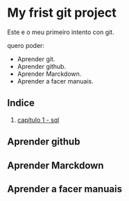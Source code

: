 # My frist git project

Este e o meu primeiro intento con git.

quero poder:

- Aprender git.
- Aprender github.
- Aprender Marckdown.
- Aprender a facer manuais.

## Indice

1. [capítulo 1 - sql](./capítulo-1/README.md)

## Aprender github


## Aprender Marckdown


## Aprender a facer manuais

